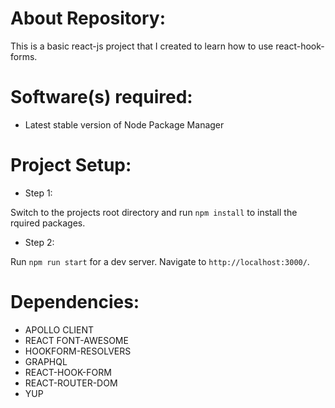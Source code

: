 # About Repository:
This is a basic react-js project that I created to learn how to use react-hook-forms.

# Software(s) required:
* Latest stable version of Node Package Manager

# Project Setup:

* Step 1:

Switch to the projects root directory and run `npm install` to install the rquired packages.

* Step 2:

Run `npm run start` for a dev server. Navigate to `http://localhost:3000/`.


# Dependencies:
* APOLLO CLIENT
* REACT FONT-AWESOME
* HOOKFORM-RESOLVERS
* GRAPHQL
* REACT-HOOK-FORM
* REACT-ROUTER-DOM
* YUP

